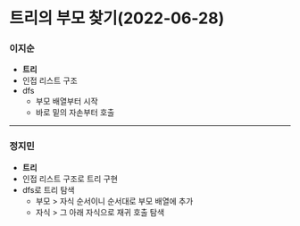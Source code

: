 # 트리의 부모 찾기(2022-06-28)
### 이지순
* **트리**
* 인접 리스트 구조
* dfs
  * 부모 배열부터 시작
  * 바로 밑의 자손부터 호출
 
---
### 정지민
* **트리**
* 인접 리스트 구조로 트리 구현
* dfs로 트리 탐색
  * 부모 > 자식 순서이니 순서대로 부모 배열에 추가
  * 자식 > 그 아래 자식으로 재귀 호출 탐색
